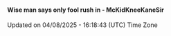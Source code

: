 #### Wise man says only fool rush in - McKidKneeKaneSir
Updated on 04/08/2025 - 16:18:43 (UTC) Time Zone

